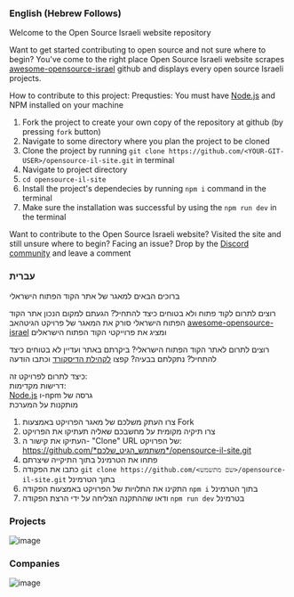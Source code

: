 ### English (Hebrew Follows)

Welcome to the Open Source Israeli website repository

Want to get started contributing to open source and not sure where to begin? You've come to the right place
Open Source Israeli website scrapes [awesome-opensource-israel](https://github.com/lirantal/awesome-opensource-israel) github and displays every open source Israeli projects.

How to contribute to this project:
Prequsties: You must have [Node.js](https://nodejs.org/en/download) and NPM installed on your machine

1. Fork the project to create your own copy of the repository at github (by pressing `fork` button)
2. Navigate to some directory where you plan the project to be cloned
3. Clone the project by running `git clone https://github.com/<YOUR-GIT-USER>/opensource-il-site.git` in terminal
4. Navigate to project directory
5. `cd opensource-il-site`
6. Install the project's dependecies by running `npm i` command in the terminal
7. Make sure the installation was successful by using the `npm run dev` in the terminal

Want to contribute to the Open Source Israeli website? Visited the site and still unsure where to begin? Facing an issue?
Drop by the [Discord community](https://discordapp.com/channels/1089589164707684443/1102155816750022657) and leave a comment

### עברית
ברוכים הבאים למאגר של אתר הקוד הפתוח הישראלי

רוצים לתרום לקוד פתוח ולא בטוחים כיצד להתחיל? הגעתם למקום הנכון
אתר הקוד הפתוח הישראלי סורק את המאגר של פרויקט הגיטהאב [awesome-opensource-israel](https://github.com/lirantal/awesome-opensource-israel)
ומציג את פרוייקטי הקוד הפתוח הישראלים

רוצים לתרום לאתר הקוד הפתוח הישראלי? ביקרתם באתר ועדיין לא בטוחים כיצד להתחיל? נתקלתם בבעיה?
קפצו [לקהילת הדיסקורד](https://discordapp.com/channels/1089589164707684443/1102155816750022657) וכתבו הודעה

כיצד לתרום לפרויקט זה:   
דרישות מקדימות:  
[Node.js](https://nodejs.org/en/download) ו-npm גרסה של   
מותקנות על המערכת   

1. צרו העתק משלכם של מאגר הפרויקט באמצעות Fork 
2. צרו תיקיה מקומית על מחשבכם שאליה תעתיקו את הפרויקט
3. העתיקו את קישור ה- "Clone" URL של הפרויקט: https://github.com/*משתמש_הגיט_שלכם*/opensource-il-site.git
4. פתחו את הטרמינל בתוך התיקייה שיצרתם
5. כתבו את הפקודה `git clone https://github.com/<שם מתשמש>/opensource-il-site.git` בתוך הטרמינל
6. התקינו את התלויות של הפרויקט באמצעות הפקודה `npm i` בתוך הטרמינל
7. ודאו שההתקנה הצליחה על ידי הרצת הפקודה `npm run dev` בטרמינל

### Projects

![image](https://user-images.githubusercontent.com/31913495/227768041-20ab7d33-d88f-45ff-99b4-53b974af7e0e.png)

### Companies

![image](https://user-images.githubusercontent.com/31913495/227767963-64fbba35-1ecb-4964-8adb-32786bafa273.png)
